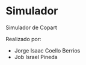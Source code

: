 # Simulador
Simulador de Copart

Realizado por:  
- Jorge Isaac Coello Berrios 
- Job Israel Pineda
